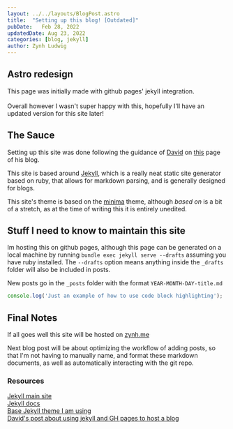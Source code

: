 ```yaml
---
layout: ../../layouts/BlogPost.astro
title:  "Setting up this blog! [Outdated]"
pubDate:   Feb 28, 2022
updatedDate: Aug 23, 2022
categories: [blog, jekyll]
author: Zynh Ludwig
---
```


## Astro redesign

This page was initially made with github pages' jekyll integration.\
\
Overall however I wasn't super happy with this, hopefully I'll have an updated 
version for this site later!

## The Sauce

Setting up this site was done following the guidance of [David](https://dfederm.com/about/)
on [this](https://dfederm.com/creating-a-blog-using-github-pages/) page of his blog.

This site is based around [Jekyll](https://jekyllrb.com/), which is a really
neat static site generator based on ruby, that allows for markdown parsing,
and is generally designed for blogs.

This site's theme is based on the [minima](https://github.com/jekyll/minima)
theme, although *based on* is a bit of a stretch, as at the time of writing this
it is entirely unedited.

## Stuff I need to know to maintain this site

Im hosting this on github pages, although this page can be generated on a local
machine by running `bundle exec jekyll serve --drafts` assuming you have ruby
installed. The `--drafts` option means anything inside the `_drafts` folder
will also be included in posts.

New posts go in the `_posts` folder with the format `YEAR-MONTH-DAY-title.md`

```js
console.log('Just an example of how to use code block highlighting');
```


## Final Notes

If all goes well this site will be hosted on [zynh.me](https://zynh.me/)

Next blog post will be about optimizing the workflow of adding posts, so that I'm not
having to manually name, and format these markdown documents, as well as automatically
interacting with the git repo.

### Resources

[Jekyll main site](https://jekyllrb.com/)\
[Jekyll docs](https://jekyllrb.com/docs/)\
[Base Jekyll theme I am using](https://github.com/jekyll/minima)\
[David's post about using jekyll and GH pages to host a blog](https://dfederm.com/creating-a-blog-using-github-pages/)
